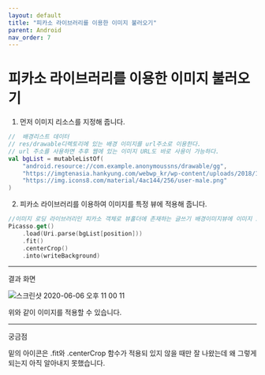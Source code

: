 ```yaml
---
layout: default
title: "피카소 라이브러리를 이용한 이미지 불러오기"
parent: Android
nav_order: 7
---
```


# 피카소 라이브러리를 이용한 이미지 불러오기

1. 먼저 이미지 리소스를 지정해 줍니다.

```kotlin
//  배경리스트 데이터
// res/drawable디렉토리에 있는 배경 이미지를 url주소로 이용한다.
// url 주소를 사용하면 추후 웹에 있는 이미지 URL도 바로 사용이 가능하다.
val bgList = mutableListOf(
    "android.resource://com.example.anonymoussns/drawable/gg",
    "https://imgtenasia.hankyung.com/webwp_kr/wp-content/uploads/2018/12/2018120622312089134-540x757.jpg",
    "https://img.icons8.com/material/4ac144/256/user-male.png"
)
```

2. 피카소 라이브러리를 이용하여 이미지를 특정 뷰에 적용해 줍니다.

```kotlin
//이미지 로딩 라이브러리인 피카소 객체로 뷰홀더에 존재하는 글쓰기 배경이미지뷰에 이미지 로딩
Picasso.get()
    .load(Uri.parse(bgList[position]))
    .fit()
    .centerCrop()
    .into(writeBackground)
```

---

결과 화면 

![스크린샷 2020-06-06 오후 11 00 11](https://user-images.githubusercontent.com/16849874/83946463-fda9d200-a84b-11ea-9a32-506230bf1a52.png)

위와 같이 이미지를 적용할 수 있습니다.

---

궁금점

밑의 아이콘은 .fit와 .centerCrop 함수가 적용되 있지 않을 때만 잘 나왔는데 왜 그렇게 되는지 아직 알아내지 못했습니다.